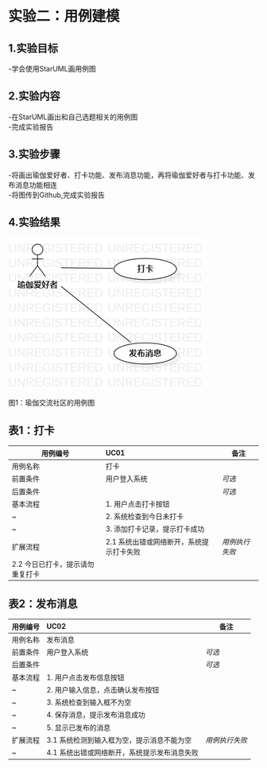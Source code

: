 # 实验二：用例建模

## 1.实验目标

-学会使用StarUML画用例图

## 2.实验内容

-在StarUML画出和自己选题相关的用例图  
-完成实验报告

## 3.实验步骤

-将画出瑜伽爱好者、打卡功能、发布消息功能，再将瑜伽爱好者与打卡功能、发布消息功能相连  
-将图传到Github,完成实验报告

## 4.实验结果

![用例图](./Lab2-UseCaseDiagram.jpg)

图1：瑜伽交流社区的用例图

## 表1：打卡
用例编号  | UC01 | 备注 
-|:-|-  
用例名称  | 打卡  |  
前置条件  | 用户登入系统  | *可选*  
后置条件  |   | *可选*  
基本流程  | 1. 用户点击打卡按钮  |  
~| 2. 系统检查到今日未打卡  |  
~| 3. 添加打卡记录，提示打卡成功  |  
扩展流程  | 2.1 系统出错或网络断开，系统提示打卡失败  | *用例执行失败*  
| 2.2 今日已打卡，提示请勿重复打卡  |

## 表2：发布消息
用例编号  | UC02 | 备注 
-|:-|-  
用例名称  | 发布消息  |  
前置条件  | 用户登入系统  | *可选*  
后置条件  |   | *可选*  
基本流程  | 1. 用户点击发布信息按钮  |  
~| 2. 用户输入信息，点击确认发布按钮  |
~| 3. 系统检查到输入框不为空  |
~| 4. 保存消息，提示发布消息成功  |
~| 5. 显示已发布的消息  |
扩展流程  | 3.1 系统检测到输入框为空，提示消息不能为空  | *用例执行失败*  
~| 4.1 系统出错或网络断开，系统提示发布消息失败 |
